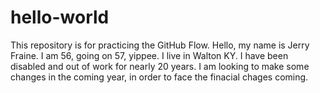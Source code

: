 # hello-world
This repository is for practicing the GitHub Flow.
Hello, my name is Jerry Fraine.  I am 56, going on 57, yippee. I live in Walton KY. I have been disabled and out of work for nearly 20 years.  I am looking to make some changes in the coming year, in order to face the finacial chages coming.
